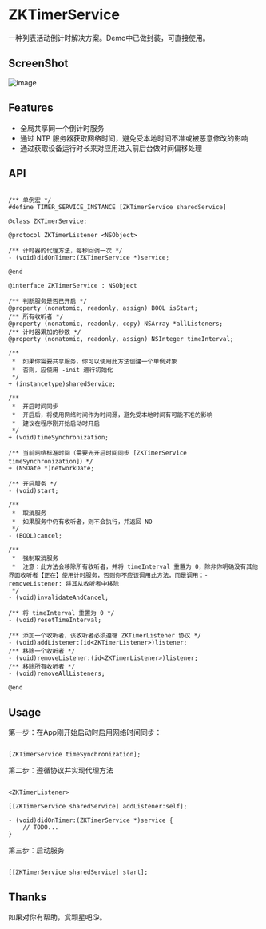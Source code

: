 # ZKTimerService

一种列表活动倒计时解决方案。Demo中已做封装，可直接使用。

## ScreenShot

![image](https://github.com/bestDew/ZKTimerServiceDemo/blob/master/ZKTimerServiceDemo/Untitled.gif)

## Features

-   全局共享同一个倒计时服务
-   通过 NTP 服务器获取网络时间，避免受本地时间不准或被恶意修改的影响
-   通过获取设备运行时长来对应用进入前后台做时间偏移处理

## API

```objc

/** 单例宏 */
#define TIMER_SERVICE_INSTANCE [ZKTimerService sharedService]

@class ZKTimerService;

@protocol ZKTimerListener <NSObject>

/** 计时器的代理方法，每秒回调一次 */
- (void)didOnTimer:(ZKTimerService *)service;

@end

@interface ZKTimerService : NSObject

/** 判断服务是否已开启 */
@property (nonatomic, readonly, assign) BOOL isStart;
/** 所有收听者 */
@property (nonatomic, readonly, copy) NSArray *allListeners;
/** 计时器累加的秒数 */
@property (nonatomic, readonly, assign) NSInteger timeInterval;

/**
 *  如果你需要共享服务，你可以使用此方法创建一个单例对象
 *  否则，应使用 -init 进行初始化
 */
+ (instancetype)sharedService;

/**
 *  开启时间同步
 *  开启后，将使用网络时间作为时间源，避免受本地时间有可能不准的影响
 *  建议在程序刚开始启动时开启
 */
+ (void)timeSynchronization;

/** 当前网络标准时间（需要先开启时间同步 [ZKTimerService timeSynchronization]）*/
+ (NSDate *)networkDate;

/** 开启服务 */
- (void)start;

/**
 *  取消服务
 *  如果服务中仍有收听者，则不会执行，并返回 NO
 */
- (BOOL)cancel;

/**
 *  强制取消服务
 *  注意：此方法会移除所有收听者，并将 timeInterval 重置为 0，除非你明确没有其他界面收听者【正在】使用计时服务，否则你不应该调用此方法，而是调用：-removeListener: 将其从收听者中移除
 */
- (void)invalidateAndCancel;

/** 将 timeInterval 重置为 0 */
- (void)resetTimeInterval;

/** 添加一个收听者，该收听者必须遵循 ZKTimerListener 协议 */
- (void)addListener:(id<ZKTimerListener>)listener;
/** 移除一个收听者 */
- (void)removeListener:(id<ZKTimerListener>)listener;
/** 移除所有收听者 */
- (void)removeAllListeners;

@end

```

## Usage

第一步：在App刚开始启动时启用网络时间同步：
```objc

[ZKTimerService timeSynchronization];

```

第二步：遵循协议并实现代理方法
```objc

<ZKTimerListener>

[[ZKTimerService sharedService] addListener:self];

- (void)didOnTimer:(ZKTimerService *)service {
    // TODO...
}

```
第三步：启动服务
```objc

[[ZKTimerService sharedService] start];

```

## Thanks

如果对你有帮助，赏颗星吧😘。
